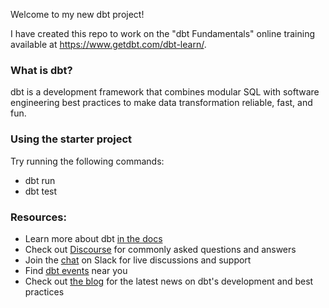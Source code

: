 Welcome to my new dbt project!

I have created this repo to work on the "dbt Fundamentals" online training available at https://www.getdbt.com/dbt-learn/.

### What is dbt?

dbt is a development framework that combines modular SQL with software engineering best practices to make data transformation reliable, fast, and fun.

### Using the starter project

Try running the following commands:
- dbt run
- dbt test


### Resources:
- Learn more about dbt [in the docs](https://docs.getdbt.com/docs/introduction)
- Check out [Discourse](https://discourse.getdbt.com/) for commonly asked questions and answers
- Join the [chat](http://slack.getdbt.com/) on Slack for live discussions and support
- Find [dbt events](https://events.getdbt.com) near you
- Check out [the blog](https://blog.getdbt.com/) for the latest news on dbt's development and best practices
